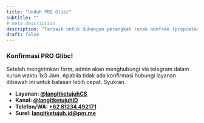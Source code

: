 ```yaml
---
title: "Unduh PRO Glibc"
subtitle: ""
# meta description
description: "Terbaik untuk dukungan perangkat lunak nonfree (propietary)"
draft: false
---
```


### Konfirmasi PRO Glibc!
Setelah mengirimkan form, admin akan menghubungi via telegram dalam kurun waktu 1x3 Jam. Apabila tidak ada konfirmasi hubungi layanan dibawah ini untuk balasan lebih cepat. Syukran.

* **Layanan: [@langitketujuhCS](https://t.me/langitketujuhCS)**
* **Kanal: [@langitketujuhID](https://t.me/langitketujuhID)**
* **Telefon/WA: [+62 81234 492171](https://wa.me/+6281234492171)**
* **Surel: [langitketujuh.id@pm.me](mailto:langitketujuh.id@pm.me)**
